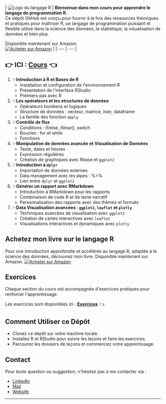 | ![Logo du langage R](https://upload.wikimedia.org/wikipedia/commons/thumb/1/1b/R_logo.svg/724px-R_logo.svg.png) | **Bienvenue dans mon cours pour apprendre le langage de programmation R.**<br>Ce dépôt GitHub est conçu pour fournir à la fois des ressources théoriques et pratiques pour maîtriser R, un langage de programmation puissant et flexible utilisé dans la science des données, la statistique, la visualisation de données et bien plus.

Disponible maintenant sur Amazon.<br> [![Acheter sur Amazon](https://img.shields.io/badge/-Achetez%20sur%20Amazon-blue?style=for-the-badge&logo=amazon)](https://www.amazon.fr/Introduction-acc%C3%A9l%C3%A9r%C3%A9e-LANGAGE-pour-science/dp/B0CF4FRL9D/ref=sr_1_3?keywords=langage+r&qid=1704365700&sr=8-3) |
| --- | --- |


## 👉 ICI : [Cours](https://universdesdonnees.github.io/R-Introduction/cours/Cours.html) 👈

1. ✨**Introduction à R et Bases de R** 
   - Installation et configuration de l'environnement R
   - Présentation de l'interface RStudio
   - Premiers pas avec R
2. ✨**Les opérateurs et les structures de données** 
   - Opérateurs booléens et logiques 
   - Structure de données : vecteur, matrice, liste, dataframe
   - La famille des fonction  `apply` 
3. ✨**Contrôle de flux** 
   - Conditions : if/else, ifelse(), switch
   - Boucles : for et while
   - Fonctions 
4. ✨**Manipulation de données avancée et Visualisation de Données** 
   - Texte, dates et heures
   - Expression régulières
   - Création de graphiques avec Rbase et `ggplot2` 
5. ✨**Introduction à `dplyr`** 
   - Importation de données externes 
   - Data management avec les pipes : %>%
   - Lien entre `dplyr` et `ggplot2` 
6. ✨**Générer un rapport avec RMarkdown** 
   - Introduction à RMarkdown pour les rapports
   - Combinaison de code R et de texte narratif
   - Personnalisation des rapports avec des thèmes et formats 
7. ✨**Data Visualisation avancées : `ggplot2`, `leaflet` et `plotly`**
   - Techniques avancées de visualisation avec `ggplot2`
   - Création de cartes interactives avec `leaflet`
   - Visualisations interactives et dynamiques avec `plotly`

## Achetez mon livre sur le langage R

Pour une introduction approfondie et accélérée au langage R, adaptée à la science des données, découvrez mon livre. Disponible maintenant sur Amazon. 
[![Acheter sur Amazon](https://img.shields.io/badge/-Achetez%20sur%20Amazon-blue?style=for-the-badge&logo=amazon)](https://www.amazon.fr/Introduction-acc%C3%A9l%C3%A9r%C3%A9e-LANGAGE-pour-science/dp/B0CF4FRL9D/ref=sr_1_3?keywords=langage+r&qid=1704365700&sr=8-3)


## Exercices

Chaque section du cours est accompagnée d'exercices pratiques pour renforcer l'apprentissage. 

Les exercices sont disponibles ici : **[Exercices](https://github.com/universdesdonnees/R-Introduction/tree/main/exercices)** 👈

## Comment Utiliser ce Dépôt

- Clonez ce dépôt sur votre machine locale.
- Installez R et RStudio pour suivre les leçons et faire les exercices.
- Parcourez les dossiers de leçons et commencez votre apprentissage.

## Contact
Pour toute question ou suggestion, n'hésitez pas à me contacter via :
 
- [LinkedIn](https://www.linkedin.com/in/menyssacherifa/) 
- [Mail](cmenyssa@live.fr)
- [Website](https://mcherifaluron.com)

---
